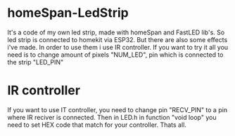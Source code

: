 # homeSpan-LedStrip
It's a code of my own led strip, made with homeSpan and FastLED lib's. So led strip is connected to homekit via ESP32. 
But there are also some effects i've made. In order to use them i use IR controller.
If you want to try it all you need is to change amount of pixels "NUM_LED", pin which is connected to the strip "LED_PIN"
# IR controller
If you want to use IT controller, you need to change pin "RECV_PIN" to a pin where IR reciver is connected. Then in LED.h in function "void loop" you need to set HEX code that match for your controller.
Thats all.
